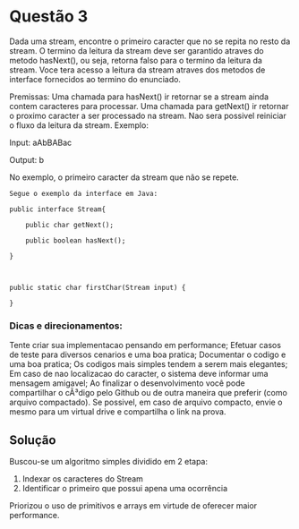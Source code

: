 # Questão 3

Dada uma stream, encontre o primeiro caracter que no se repita no resto da stream. O termino da leitura da stream deve ser  garantido atraves do metodo hasNext(), ou seja, retorna falso para o termino da leitura da stream. Voce tera acesso a leitura da stream atraves dos metodos de interface fornecidos ao termino do enunciado.

Premissas: Uma chamada para hasNext() ir retornar se a stream ainda contem caracteres para processar. Uma chamada para getNext() ir retornar o proximo caracter a ser processado na stream. Nao sera possivel reiniciar o fluxo da leitura da stream.
Exemplo:

Input:  aAbBABac

Output: b

No exemplo, o primeiro caracter da stream que não se repete.

 
```
Segue o exemplo da interface em Java:

public interface Stream{

    public char getNext();

    public boolean hasNext();

}

 

public static char firstChar(Stream input) {

}
```
 

### Dicas e direcionamentos:

Tente criar sua implementacao pensando em performance;
Efetuar casos de teste para diversos cenarios e uma boa pratica;
Documentar o codigo e uma boa pratica;
Os codigos mais simples tendem a serem mais elegantes;
Em caso de nao localizacao do caracter, o sistema deve informar uma mensagem amigavel;
Ao finalizar o desenvolvimento você pode compartilhar o cÃ³digo pelo Github ou de outra maneira que preferir (como arquivo compactado). Se possivel, em caso de arquivo compacto, envie o mesmo para um virtual drive e compartilha o link na prova.
 
## Solução

Buscou-se um algoritmo simples dividido em 2 etapa:

1. Indexar os caracteres do Stream
2. Identificar o primeiro que possui apena uma ocorrência

Priorizou o uso de primitivos e arrays em virtude de oferecer maior performance.
